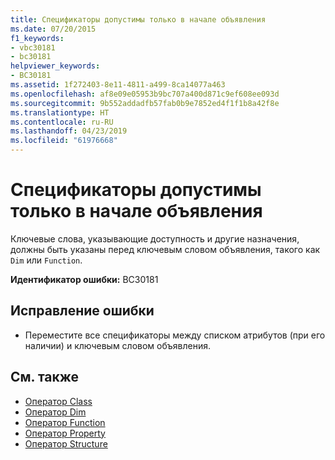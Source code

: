 ```yaml
---
title: Спецификаторы допустимы только в начале объявления
ms.date: 07/20/2015
f1_keywords:
- vbc30181
- bc30181
helpviewer_keywords:
- BC30181
ms.assetid: 1f272403-8e11-4811-a499-8ca14077a463
ms.openlocfilehash: af8e09e05953b9bc707a400d871c9ef608ee093d
ms.sourcegitcommit: 9b552addadfb57fab0b9e7852ed4f1f1b8a42f8e
ms.translationtype: HT
ms.contentlocale: ru-RU
ms.lasthandoff: 04/23/2019
ms.locfileid: "61976668"
---
```

# <a name="specifiers-valid-only-at-the-beginning-of-a-declaration"></a>Спецификаторы допустимы только в начале объявления
Ключевые слова, указывающие доступность и другие назначения, должны быть указаны перед ключевым словом объявления, такого как `Dim` или `Function`.  
  
 **Идентификатор ошибки:** BC30181  
  
## <a name="to-correct-this-error"></a>Исправление ошибки  
  
- Переместите все спецификаторы между списком атрибутов (при его наличии) и ключевым словом объявления.  
  
## <a name="see-also"></a>См. также

- [Оператор Class](../../visual-basic/language-reference/statements/class-statement.md)
- [Оператор Dim](../../visual-basic/language-reference/statements/dim-statement.md)
- [Оператор Function](../../visual-basic/language-reference/statements/function-statement.md)
- [Оператор Property](../../visual-basic/language-reference/statements/property-statement.md)
- [Оператор Structure](../../visual-basic/language-reference/statements/structure-statement.md)
